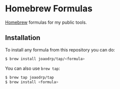 # Homebrew Formulas

[Homebrew](https://brew.sh/) formulas for my public tools.

## Installation

To install any formula from this repository you can do:

```bash
$ brew install joaodrp/tap/<formula>
```

You can also use `brew tap`:

```bash
$ brew tap joaodrp/tap
$ brew install <formula>
```
